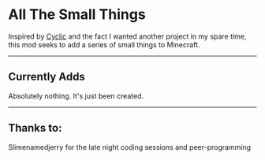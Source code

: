 <h1>All The Small Things</h1>
Inspired by <a href="https://github.com/Lothrazar/Cyclic">Cyclic</a> and the fact I wanted another project in my spare time, this mod seeks to add a series of small things to Minecraft.

---

<h2>Currently Adds</h2>
Absolutely nothing. It's just been created. 

---
<h2>Thanks to:</h2>
<p>Slimenamedjerry for the late night coding sessions and peer-programming</p>
